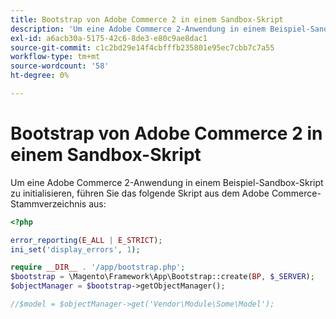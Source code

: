 ```yaml
---
title: Bootstrap von Adobe Commerce 2 in einem Sandbox-Skript
description: 'Um eine Adobe Commerce 2-Anwendung in einem Beispiel-Sandbox-Skript zu initialisieren, führen Sie das folgende Skript aus dem Adobe Commerce-Stammverzeichnis aus:'
exl-id: a6acb30a-5175-42c6-8de3-e80c9ae8dac1
source-git-commit: c1c2bd29e14f4cbfffb235801e95ec7cbb7c7a55
workflow-type: tm+mt
source-wordcount: '58'
ht-degree: 0%

---
```


# Bootstrap von Adobe Commerce 2 in einem Sandbox-Skript

Um eine Adobe Commerce 2-Anwendung in einem Beispiel-Sandbox-Skript zu initialisieren, führen Sie das folgende Skript aus dem Adobe Commerce-Stammverzeichnis aus:

```php
<?php

error_reporting(E_ALL | E_STRICT);
ini_set('display_errors', 1);

require __DIR__ . '/app/bootstrap.php';
$bootstrap = \Magento\Framework\App\Bootstrap::create(BP, $_SERVER);
$objectManager = $bootstrap->getObjectManager();

//$model = $objectManager->get('Vendor\Module\Some\Model');
```
